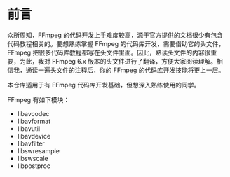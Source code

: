 # 前言

众所周知，FFmpeg 的代码开发上手难度较高，源于官方提供的文档很少有包含代码教程相关的。要想熟练掌握 FFmpeg 的代码库开发，需要借助它的头文件，FFmpeg 把很多代码库教程都写在头文件里面。因此，熟读头文件的内容很重要，为此，我对 FFmpeg 6.x 版本的头文件进行了翻译，方便大家阅读理解。相信我，通读一遍头文件的注释后，你的 FFmpeg 的代码库开发技能将更上一层。

本仓库适用于有 FFmpeg 代码库开发基础，但想深入熟练使用的同学。

FFmpeg 有如下模块：

- libavcodec
- libavformat
- libavutil
- libavdevice
- libavfilter
- libswresample
- libswscale
- libpostproc

